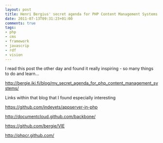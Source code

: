 ```yaml
---
layout: post
title: Henri Bergius' secret agenda for PHP Content Management Systems
date: 2011-07-13T09:31:23+01:00
comments: true
tags:
- php
- cms
- framework
- javascrip
- rdf
- vision
---
```

I read this post the other day and found it really inspiring - so many things to do and learn...

http://bergie.iki.fi/blog/my_secret_agenda_for_php_content_management_systems/

Links within that blog that I found especially interesting

https://github.com/indeyets/appserver-in-php

http://documentcloud.github.com/backbone/

https://github.com/bergie/VIE

http://phpcr.github.com/
